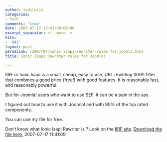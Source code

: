 ```yaml
---
author: tvdsluijs
categories:
- Tech
comments: 'true'
date: 2007-07-17 13:41:00+00:00
excerpt_separator: <!--more-->
hits:
- '842'
layout: post
permalink: /2007/07/ionic-isapi-rewriter-rules-for-joomla.html
title: Ionic Isapi Rewriter rules for Joomla!

---
```

IIRF or Ionic Isapi is a small, cheap, easy to use, URL rewriting ISAPI filter that combines a good price (free!) with good features. It is reasonably fast, and reasonably powerful.

But for Joomla! users who want to use SEF, it can be a pain in the ass.

I figured out how to use it with Joomla! and with 90% of the top rated components.

You can use my file for free.  

Don&#8217;t know what Ionic Isapi Rewriter is ? Look on the <a href="http://cheeso.members.winisp.net/IIRF.aspx" target="_blank">IIRF site</a>. <a href="https://www.vandersluijs.nl/images/stories/files/isapirewrite4.zip" target="_self">Download the file here.</a> 2007-07-17 11:41:09  
<a name="more"></a>